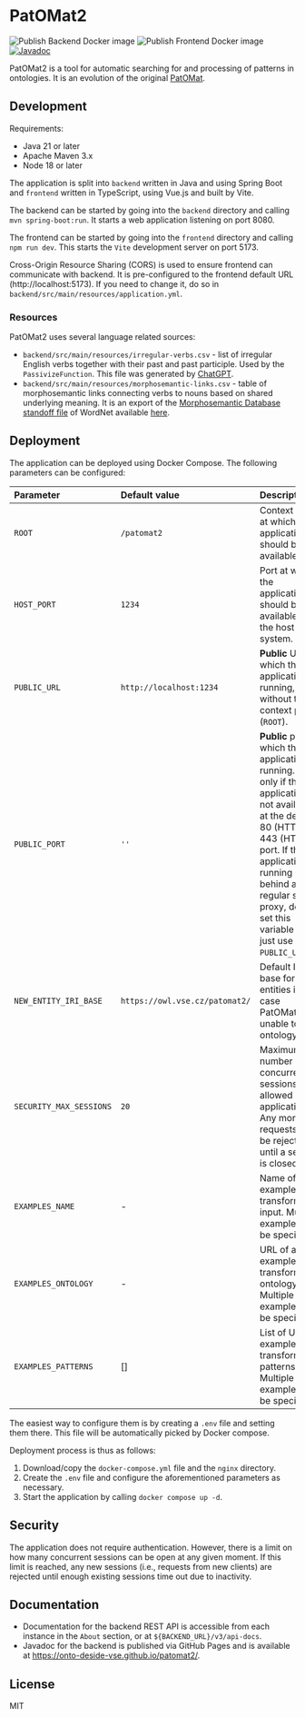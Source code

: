 # PatOMat2

![Publish Backend Docker image](https://github.com/Onto-DESIDE-VSE/patomat2/actions/workflows/publish-backend.yml/badge.svg)
![Publish Frontend Docker image](https://github.com/Onto-DESIDE-VSE/patomat2/actions/workflows/publish-frontend.yml/badge.svg)
[![Javadoc](https://img.shields.io/badge/JavaDoc-Online-green)](https://Onto-DESIDE-VSE.github.io/patomat2/)

PatOMat2 is a tool for automatic searching for and processing of patterns in ontologies. It is an evolution of the
original [PatOMat](https://patomat.vse.cz/).

## Development

Requirements:

- Java 21 or later
- Apache Maven 3.x
- Node 18 or later

The application is split into `backend` written in Java and using Spring Boot and `frontend` written in TypeScript,
using Vue.js and built by Vite.

The backend can be started by going into the `backend` directory and calling `mvn spring-boot:run`. It starts a web
application
listening on port 8080.

The frontend can be started by going into the `frontend` directory and calling `npm run dev`. This starts the `Vite`
development
server on port 5173.

Cross-Origin Resource Sharing (CORS) is used to ensure frontend can communicate with backend. It is pre-configured to
the
frontend default URL (http://localhost:5173). If you need to change it, do so
in `backend/src/main/resources/application.yml`.

### Resources

PatOMat2 uses several language related sources:

- `backend/src/main/resources/irregular-verbs.csv` - list of irregular English verbs together with their past and past
  participle. Used by the `PassivizeFunction`. This file was generated by [ChatGPT](https://chatgpt.com/).
- `backend/src/main/resources/morphosemantic-links.csv` - table of morphosemantic links connecting verbs to nouns based
  on shared underlying meaning. It is an export of
  the [Morphosemantic Database standoff file](https://wordnet.princeton.edu/download/standoff-files) of WordNet
  available [here](https://wordnetcode.princeton.edu/standoff-files/morphosemantic-links.xls).

## Deployment

The application can be deployed using Docker Compose. The following parameters can be configured:

| Parameter               | Default value                  | Description                                                                                                                                                                                                                                                      |
|:------------------------|:-------------------------------|:-----------------------------------------------------------------------------------------------------------------------------------------------------------------------------------------------------------------------------------------------------------------|
| `ROOT`                  | `/patomat2`                    | Context path at which the application should be available.                                                                                                                                                                                                       |
| `HOST_PORT`             | `1234`                         | Port at which the application should be available to the host system.                                                                                                                                                                                            |
| `PUBLIC_URL`            | `http://localhost:1234`        | **Public** URL at which the application is running, without the context path (`ROOT`).                                                                                                                                                                           |
| `PUBLIC_PORT`           | `''`                           | **Public** port at which the application is running. Use only if the application is not available at the default 80 (HTTP) or 443 (HTTPS) port. If the application is running behind a regular server proxy, do not set this variable and just use `PUBLIC_URL`. |
| `NEW_ENTITY_IRI_BASE`   | `https://owl.vse.cz/patomat2/` | Default IRI base for new entities in case PatOMat2 is unable to get ontology IRI.                                                                                                                                                                                |
| `SECURITY_MAX_SESSIONS` | `20`                           | Maximum number of concurrent sessions allowed by the application. Any more requests will be rejected until a session is closed.                                                                                                                                  |
| `EXAMPLES_NAME`         | -                              | Name of an example transformation input. Multiple examples may be specified.                                                                                                                                                                                     |
| `EXAMPLES_ONTOLOGY`     | -                              | URL of an example transformation ontology. Multiple examples may be specified.                                                                                                                                                                                   |
| `EXAMPLES_PATTERNS`     | []                             | List of URLs of example transformation patterns. Multiple examples may be specified.                                                                                                                                                                             |

The easiest way to configure them is by creating a `.env` file and setting them there. This file will be automatically
picked by Docker compose.

Deployment process is thus as follows:

1. Download/copy the `docker-compose.yml` file and the `nginx` directory.
2. Create the `.env` file and configure the aforementioned parameters as necessary.
3. Start the application by calling `docker compose up -d`.

## Security

The application does not require authentication. However, there is a limit on how many concurrent sessions can be open
at
any given moment. If this limit is reached, any new sessions (i.e., requests from new clients) are rejected until enough
existing sessions time out due to inactivity.

## Documentation

- Documentation for the backend REST API is accessible from each instance in the `About` section, or
  at `${BACKEND_URL}/v3/api-docs`.
- Javadoc for the backend is published via GitHub Pages and is available at https://onto-deside-vse.github.io/patomat2/.

## License

MIT
